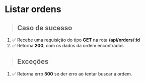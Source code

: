 # Listar ordens

> ## Caso de sucesso

1. ✅ Recebe uma requisição do tipo **GET** na rota **/api/orders/:id**
2. ✅ Retorna **200**, com os dados da ordem encontrados

> ## Exceções

1. ✅ Retorna erro **500** se der erro ao tentar buscar a ordem.